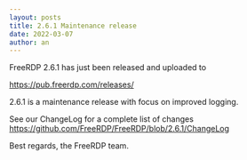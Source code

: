 ```yaml
---
layout: posts
title: 2.6.1 Maintenance release
date: 2022-03-07
author: an
---
```


FreeRDP 2.6.1 has just been released and uploaded to

https://pub.freerdp.com/releases/

2.6.1 is a maintenance release with focus on improved logging.

See our ChangeLog for a complete list of changes https://github.com/FreeRDP/FreeRDP/blob/2.6.1/ChangeLog


Best regards,
the FreeRDP team.
